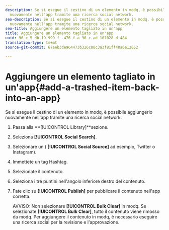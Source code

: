 ```yaml
---
description: Se si esegue il cestino di un elemento in modq, è possibile aggiungerlo
  nuovamente nell'app tramite una ricerca social network.
seo-description: Se si esegue il cestino di un elemento in modq, è possibile aggiungerlo
  nuovamente nell'app tramite una ricerca social network.
seo-title: Aggiungere un elemento tagliato in un'app
title: Aggiungere un elemento tagliato in un'app
uuid: 96 c 5 db 19-999 f -476 f-a 96 c-ad 101028 d 484
translation-type: tm+mt
source-git-commit: 67aeb3de964473b326c88c3a3f81ff48a6a12652

---
```



# Aggiungere un elemento tagliato in un'app{#add-a-trashed-item-back-into-an-app}

Se si esegue il cestino di un elemento in modq, è possibile aggiungerlo nuovamente nell'app tramite una ricerca social network.

1. Passa alla **[!UICONTROL Library]**sezione.
1. Seleziona **[!UICONTROL Social Search]**.
1. Selezionare un ( **[!UICONTROL Social Source]** ad esempio, Twitter o Instagram).
1. Immettete un tag Hashtag.
1. Selezionate il contenuto.
1. Seleziona i tre puntini nell'angolo inferiore destro del contenuto.
1. Fate clic su **[!UICONTROL Publish]** per pubblicare il contenuto nell'app corretta.

   AVVISO: Non selezionare **[!UICONTROL Bulk Clear]** in modq. Se selezionate **[!UICONTROL Bulk Clear]**, tutto il contenuto viene rimosso da modq. Per aggiungere il contenuto in modq, è necessario eseguire una ricerca social per la revisione e l'approvazione.
